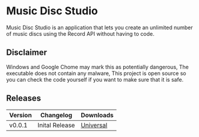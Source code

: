 # Music Disc Studio
Music Disc Studio is an application that lets you create an unlimited number of music discs using the Record API without having to code.

## Disclaimer
Windows and Google Chome may mark this as potentially dangerous, The executable does not contain any malware, This project is open source so you can check the code yourself if you want to make sure that it is safe.

## Releases
| Version | Changelog | Downloads |
|--|--|--|
| v0.0.1  | Inital Release| [Universal](https://github.com/legopitstop/Record_API/raw/main/app/Output/Music%20Disc%20Studio_0.0.1.exe)|
